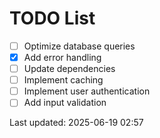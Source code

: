 # TODO List

- [ ] Optimize database queries
- [x] Add error handling
- [ ] Update dependencies
- [ ] Implement caching
- [ ] Implement user authentication
- [ ] Add input validation

Last updated: 2025-06-19 02:57
